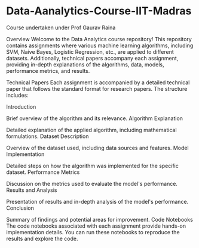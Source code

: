 # Data-Aanalytics-Course-IIT-Madras
 Course undertaken under Prof Gaurav Raina

Overview
Welcome to the Data Analytics course repository! This repository contains assignments where various machine learning algorithms, including SVM, Naive Bayes, Logistic Regression, etc., are applied to different datasets. Additionally, technical papers accompany each assignment, providing in-depth explanations of the algorithms, data, models, performance metrics, and results.


 
Technical Papers
Each assignment is accompanied by a detailed technical paper that follows the standard format for research papers. The structure includes:

Introduction

Brief overview of the algorithm and its relevance.
Algorithm Explanation

Detailed explanation of the applied algorithm, including mathematical formulations.
Dataset Description

Overview of the dataset used, including data sources and features.
Model Implementation

Detailed steps on how the algorithm was implemented for the specific dataset.
Performance Metrics

Discussion on the metrics used to evaluate the model's performance.
Results and Analysis

Presentation of results and in-depth analysis of the model's performance.
Conclusion

Summary of findings and potential areas for improvement.
Code Notebooks
The code notebooks associated with each assignment provide hands-on implementation details. You can run these notebooks to reproduce the results and explore the code.

